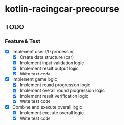 # kotlin-racingcar-precourse

## TODO

### Feature & Test

- [x] Implement user I/O processing
  - [x] Create data structure (car)
  - [x] Implement input validation logic
  - [x] Implement result output logic
  - [x] Write test code
- [x] Implement game logic
  - [x] Implement round progression logic
  - [x] Implement overall round progression logic
  - [x] Implement result verification logic
  - [x] Write test code
- [x] Combine and execute overall logic
  - [x] Implement execute overall logic
  - [x] Write test code